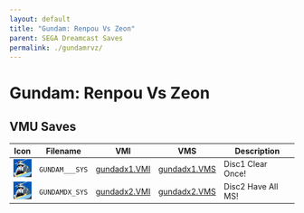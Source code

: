 ```yaml
---
layout: default
title: "Gundam: Renpou Vs Zeon"
parent: SEGA Dreamcast Saves
permalink: ./gundamrvz/
---
```

# Gundam: Renpou Vs Zeon

## VMU Saves

| Icon | Filename | VMI | VMS | Description |
|------|----------|-----|-----|-------------|
| ![Gundam: Renpou Vs Zeon](../icons/GUNDAM___SYS.GIF) | `GUNDAM___SYS` | [gundadx1.VMI](gundadx1.VMI) | [gundadx1.VMS](gundadx1.VMS) | Disc1 Clear Once! |
| ![Gundam: Renpou Vs Zeon](../icons/GUNDAMDX_SYS.GIF) | `GUNDAMDX_SYS` | [gundadx2.VMI](gundadx2.VMI) | [gundadx2.VMS](gundadx2.VMS) | Disc2 Have All MS! |
